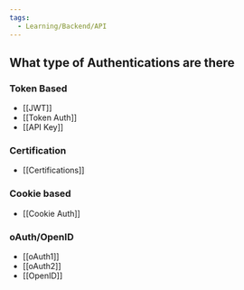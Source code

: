 ```yaml
---
tags:
  - Learning/Backend/API
---
```

## What type of Authentications are there

### Token Based
- [[JWT]]
- [[Token Auth]]
- [[API Key]]
### Certification
- [[Certifications]]
### Cookie based
- [[Cookie Auth]]

### oAuth/OpenID
- [[oAuth1]]
- [[oAuth2]]
- [[OpenID]]